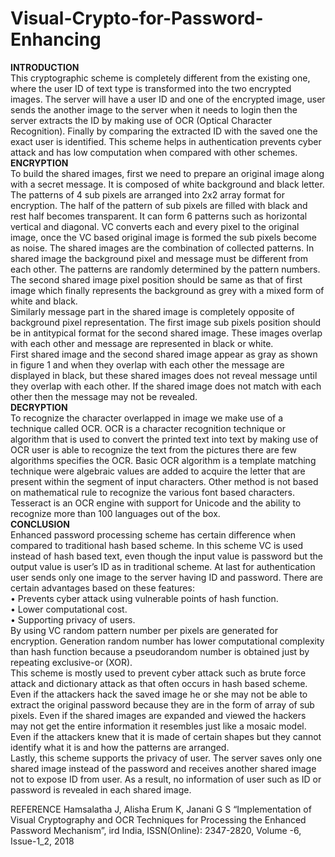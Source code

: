 # Visual-Crypto-for-Password-Enhancing
**INTRODUCTION**
<br>
This cryptographic scheme is completely different from the existing one, where the user ID of text type is transformed into the two encrypted images. The server will have a user ID and one of the encrypted image, user sends the another image to the server when it needs to login then the server extracts the ID by making use of OCR (Optical Character Recognition). Finally by comparing the extracted ID with the saved one the exact user is identified. This scheme helps in authentication prevents cyber attack and has low computation when compared with other schemes.
<br>
**ENCRYPTION**
<br>
To build the shared images, first we need to prepare an original image along with a secret message. It is composed of white background and black letter.  The patterns of 4 sub pixels are arranged into 2x2 array format for encryption. The half of the pattern of sub pixels are filled with black and rest half becomes transparent. It can form 6 patterns such as horizontal vertical and diagonal. VC converts each and every pixel to the original image, once the VC based original image is formed the sub pixels become as noise. The shared images are the combination of collected patterns. In shared image the background pixel and message must be different from each other.
The patterns are randomly determined by the pattern numbers. The second shared image pixel position should be same as that of first image which finally represents the background as grey with a mixed form of white and black. <br>
Similarly message part in the shared image is completely opposite of background pixel representation. The first image sub pixels position should be in antitypical format for the second shared image. These images overlap with each other and message are represented in black or white. <br>
First shared image and the second shared image appear as gray as shown in figure 1 and when they overlap with each other the message are displayed in black, but these shared images does not reveal message until they overlap with each other. If the shared image does not match with each other then the message may not be revealed.
<br>
**DECRYPTION**
<br>
To recognize the character overlapped in image we make use of a technique called OCR. OCR is a character recognition technique or algorithm that is used to convert the printed text into text by making use of OCR user is able to recognize the text from the pictures there are few algorithms specifies the OCR. Basic OCR algorithm is a template matching technique were algebraic values are added to acquire the letter that are present within the segment of input characters. Other method is not based on mathematical rule to recognize the various font based characters. <br>
Tesseract is an OCR engine with support for Unicode and the ability to recognize more than 100 languages out of the box.
<br>
**CONCLUSION**
<br>
Enhanced password processing scheme has certain difference when compared to traditional hash based scheme. In this scheme VC is used instead of hash based text, even though the input value is password but the output value is user’s ID as in traditional scheme. At last for authentication user sends only one image to the server having ID and password. There are certain advantages based on these features:
<br>
•	Prevents cyber attack using vulnerable points of hash function. <br>
•	Lower computational cost. <br>
•	Supporting privacy of users. <br>
By using VC random pattern number per pixels are generated for encryption. Generation random number has lower computational complexity than hash function because a pseudorandom number is obtained just by repeating exclusive-or (XOR). <br>
This scheme is mostly used to prevent cyber attack such as brute force attack and dictionary attack as that often occurs in hash based scheme. Even if the attackers hack the saved image he or she may not be able to extract the original password because they are in the form of array of sub pixels. Even if the shared images are expanded and viewed the hackers may not get the entire information it resembles just like a mosaic model. Even if the attackers knew that it is made of certain shapes but they cannot identify what it  is and how the patterns are arranged. <br>
Lastly, this scheme supports the privacy of user. The server saves only one shared image instead of the password and receives another shared image not to expose ID from user. As a result, no information of user such as ID or password is revealed in each shared image.

REFERENCE
Hamsalatha J, Alisha Erum K, Janani G S “Implementation of Visual Cryptography and OCR Techniques for Processing the Enhanced Password Mechanism”, ird India, ISSN(Online): 2347-2820, Volume -6, Issue-1_2, 2018




